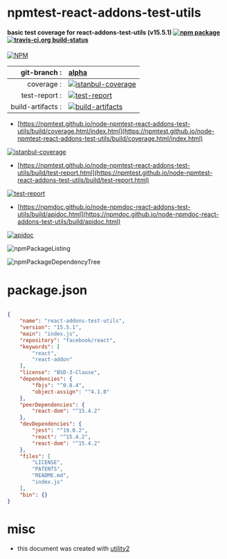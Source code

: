 # npmtest-react-addons-test-utils

#### basic test coverage for  react-addons-test-utils (v15.5.1)  [![npm package](https://img.shields.io/npm/v/npmtest-react-addons-test-utils.svg?style=flat-square)](https://www.npmjs.org/package/npmtest-react-addons-test-utils) [![travis-ci.org build-status](https://api.travis-ci.org/npmtest/node-npmtest-react-addons-test-utils.svg)](https://travis-ci.org/npmtest/node-npmtest-react-addons-test-utils)

####

[![NPM](https://nodei.co/npm/react-addons-test-utils.png?downloads=true&downloadRank=true&stars=true)](https://www.npmjs.com/package/react-addons-test-utils)

| git-branch : | [alpha](https://github.com/npmtest/node-npmtest-react-addons-test-utils/tree/alpha)|
|--:|:--|
| coverage : | [![istanbul-coverage](https://npmtest.github.io/node-npmtest-react-addons-test-utils/build/coverage.badge.svg)](https://npmtest.github.io/node-npmtest-react-addons-test-utils/build/coverage.html/index.html)|
| test-report : | [![test-report](https://npmtest.github.io/node-npmtest-react-addons-test-utils/build/test-report.badge.svg)](https://npmtest.github.io/node-npmtest-react-addons-test-utils/build/test-report.html)|
| build-artifacts : | [![build-artifacts](https://npmtest.github.io/node-npmtest-react-addons-test-utils/glyphicons_144_folder_open.png)](https://github.com/npmtest/node-npmtest-react-addons-test-utils/tree/gh-pages/build)|

- [https://npmtest.github.io/node-npmtest-react-addons-test-utils/build/coverage.html/index.html](https://npmtest.github.io/node-npmtest-react-addons-test-utils/build/coverage.html/index.html)

[![istanbul-coverage](https://npmtest.github.io/node-npmtest-react-addons-test-utils/build/screenCapture.buildCi.browser.%252Ftmp%252Fbuild%252Fcoverage.lib.html.png)](https://npmtest.github.io/node-npmtest-react-addons-test-utils/build/coverage.html/index.html)

- [https://npmtest.github.io/node-npmtest-react-addons-test-utils/build/test-report.html](https://npmtest.github.io/node-npmtest-react-addons-test-utils/build/test-report.html)

[![test-report](https://npmtest.github.io/node-npmtest-react-addons-test-utils/build/screenCapture.buildCi.browser.%252Ftmp%252Fbuild%252Ftest-report.html.png)](https://npmtest.github.io/node-npmtest-react-addons-test-utils/build/test-report.html)

- [https://npmdoc.github.io/node-npmdoc-react-addons-test-utils/build/apidoc.html](https://npmdoc.github.io/node-npmdoc-react-addons-test-utils/build/apidoc.html)

[![apidoc](https://npmdoc.github.io/node-npmdoc-react-addons-test-utils/build/screenCapture.buildCi.browser.%252Ftmp%252Fbuild%252Fapidoc.html.png)](https://npmdoc.github.io/node-npmdoc-react-addons-test-utils/build/apidoc.html)

![npmPackageListing](https://npmtest.github.io/node-npmtest-react-addons-test-utils/build/screenCapture.npmPackageListing.svg)

![npmPackageDependencyTree](https://npmtest.github.io/node-npmtest-react-addons-test-utils/build/screenCapture.npmPackageDependencyTree.svg)



# package.json

```json

{
    "name": "react-addons-test-utils",
    "version": "15.5.1",
    "main": "index.js",
    "repository": "facebook/react",
    "keywords": [
        "react",
        "react-addon"
    ],
    "license": "BSD-3-Clause",
    "dependencies": {
        "fbjs": "^0.8.4",
        "object-assign": "^4.1.0"
    },
    "peerDependencies": {
        "react-dom": "^15.4.2"
    },
    "devDependencies": {
        "jest": "^19.0.2",
        "react": "^15.4.2",
        "react-dom": "^15.4.2"
    },
    "files": [
        "LICENSE",
        "PATENTS",
        "README.md",
        "index.js"
    ],
    "bin": {}
}
```



# misc
- this document was created with [utility2](https://github.com/kaizhu256/node-utility2)
